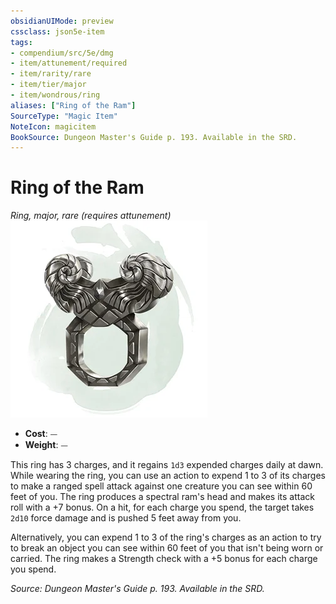 ```yaml
---
obsidianUIMode: preview
cssclass: json5e-item
tags:
- compendium/src/5e/dmg
- item/attunement/required
- item/rarity/rare
- item/tier/major
- item/wondrous/ring
aliases: ["Ring of the Ram"]
SourceType: "Magic Item"
NoteIcon: magicitem
BookSource: Dungeon Master's Guide p. 193. Available in the SRD.
---
```

# Ring of the Ram
*Ring, major, rare (requires attunement)*  
![](https://raw.githubusercontent.com/5etools-mirror-2/5etools-img/main/items/DMG/Ring%20of%20the%20Ram.webp#right)  

- **Cost**: ⏤
- **Weight**: ⏤

This ring has 3 charges, and it regains `1d3` expended charges daily at dawn. While wearing the ring, you can use an action to expend 1 to 3 of its charges to make a ranged spell attack against one creature you can see within 60 feet of you. The ring produces a spectral ram's head and makes its attack roll with a +7 bonus. On a hit, for each charge you spend, the target takes `2d10` force damage and is pushed 5 feet away from you.

Alternatively, you can expend 1 to 3 of the ring's charges as an action to try to break an object you can see within 60 feet of you that isn't being worn or carried. The ring makes a Strength check with a +5 bonus for each charge you spend.

*Source: Dungeon Master's Guide p. 193. Available in the SRD.*